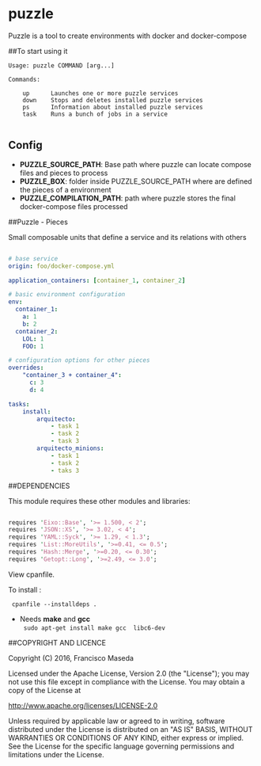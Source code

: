 puzzle
========

Puzzle is a tool to create environments with docker and docker-compose

##To start using it

```
Usage: puzzle COMMAND [arg...]

Commands:

    up      Launches one or more puzzle services
    down    Stops and deletes installed puzzle services
    ps      Information about installed puzzle services
    task    Runs a bunch of jobs in a service 
    
```

## Config

  - **PUZZLE_SOURCE_PATH**: Base path where puzzle can locate compose files and pieces to process
  - **PUZZLE_BOX**: folder inside PUZZLE_SOURCE_PATH where are defined the pieces of a environment
  - **PUZZLE_COMPILATION_PATH**: path where puzzle stores the final docker-compose files processed

##Puzzle - Pieces

Small composable units that define a service and its relations with others

```yaml

# base service
origin: foo/docker-compose.yml 

application_containers: [container_1, container_2]

# basic environment configuration
env:
  container_1:
    a: 1
    b: 2
  container_2:
    LOL: 1
    FOO: 1

# configuration options for other pieces
overrides:
    "container_3 + container_4": 
      c: 3
      d: 4 

tasks:
    install:
        arquitecto: 
            - task 1
            - task 2
            - task 3
        arquitecto_minions:
            - task 1
            - task 2
            - taks 3

```



##DEPENDENCIES

This module requires these other modules and libraries:

```perl

requires 'Eixo::Base', '>= 1.500, < 2';
requires 'JSON::XS', '>= 3.02, < 4';
requires 'YAML::Syck', '>= 1.29, < 1.3';
requires 'List::MoreUtils', '>=0.41, <= 0.5';
requires 'Hash::Merge', '>=0.20, <= 0.30';
requires 'Getopt::Long', '>=2.49, <= 3.0';
```

View cpanfile.

To install :

``` cpanfile --installdeps .```

* Needs **make** and **gcc**  
``` sudo apt-get install make gcc  libc6-dev```

##COPYRIGHT AND LICENCE

Copyright (C) 2016, Francisco Maseda

Licensed under the Apache License, Version 2.0 (the "License"); you may not use this file except in compliance with the License. You may obtain a copy of the License at

http://www.apache.org/licenses/LICENSE-2.0

Unless required by applicable law or agreed to in writing, software distributed under the License is distributed on an "AS IS" BASIS, WITHOUT WARRANTIES OR CONDITIONS OF ANY KIND, either express or implied. See the License for the specific language governing permissions and limitations under the License.

